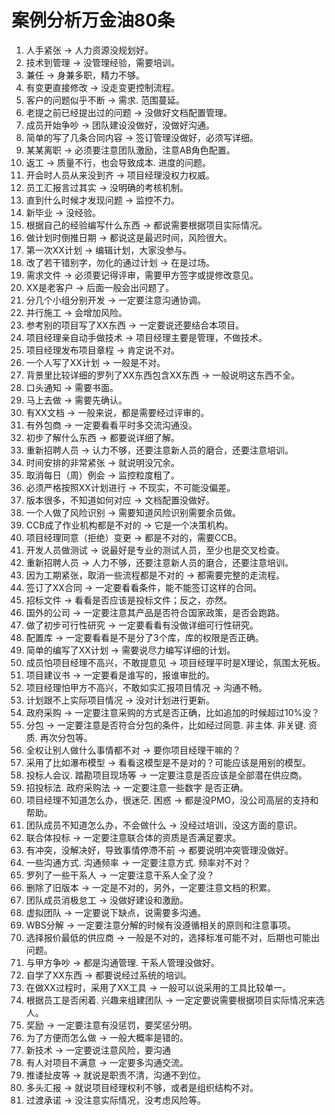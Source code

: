 # 案例分析万金油80条

1. 人手紧张 -> 人力资源没规划好。
2. 技术到管理 -> 没管理经验，需要培训。
3. 兼任 -> 身兼多职，精力不够。
4. 有变更直接修改 -> 没走变更控制流程。
5. 客户的问题似乎不断 -> 需求. 范围蔓延。
6. 老提之前已经提出过的问题 -> 没做好文档配置管理。
7. 成员开始争吵 -> 团队建设没做好，没做好沟通。
8. 简单的写了几条合同内容 -> 签订管理没做好，必须写详细。
9. 某某离职 -> 必须要注意团队激励，注意AB角色配置。
10. 返工 -> 质量不行，也会导致成本. 进度的问题。
11. 开会时人员从来没到齐 -> 项目经理没权力权威。
12. 员工汇报言过其实 -> 没明确的考核机制。
13. 直到什么时候才发现问题 -> 监控不力。
14. 新毕业 -> 没经验。
15. 根据自己的经验编写什么东西 -> 都说需要根据项目实际情况。
16. 做计划时倒推日期 -> 都说这是最迟时间，风险很大。
17. 第一次XX计划 -> 编辑计划，大家没参与。
18. 改了若干错别字，勿化的通过计划 -> 在是过场。
19. 需求文件 -> 必须要记得评审，需要甲方签字或提修改意见。
20. XX是老客户 -> 后面一般会出问题了。
21. 分几个小组分别开发 -> 一定要注意沟通协调。
22. 并行施工 -> 会增加风险。
23. 参考别的项目写了XX东西 -> 一定要说还要结合本项目。
24. 项目经理亲自动手做技术 -> 项目经理主要是管理，不做技术。
25. 项目经理发布项目章程 -> 肯定说不对。
26. 一个人写了XX计划 -> 一般是不对。
27. 背景里比较详细的罗列了XX东西包含XX东西 -> 一般说明这东西不全。
28. 口头通知 -> 需要书面。
29. 马上去做 -> 需要先确认。
30. 有XX文档 -> 一般来说，都是需要经过评审的。
31. 有外包商 -> 一定要看看平时多交流沟通没。
32. 初步了解什么东西 -> 都要说详细了解。
33. 重新招聘人员 -> 认力不够，还要注意新人员的磨合，还要注意培训。
34. 时间安排的非常紧张 -> 就说明没冗余。
35. 取消每日（周）例会 -> 监控粒度粗了。
36. 必须严格按照XX计划进行 -> 不现实，不可能没偏差。
37. 版本很多，不知道如何对应 -> 文档配置没做好。
38. 一个人做了风险识别 -> 需要知道风险识别需要余员做。
39. CCB成了作业机构都是不对的 -> 它是一个决策机构。
40. 项目经理同意（拒绝）变更 -> 都是不对的，需要CCB。
41. 开发人员做测试 -> 说最好是专业的测试人员，至少也是交叉检查。
42. 重新招聘人员 -> 人力不够，还要注意新人员的磨合，还要注意培训。
43. 因为工期紧张，取消一些流程都是不对的 -> 都需要完整的走流程。
44. 签订了XX合同 -> 一定要看看条件，能不能签订这样的合同。
45. 招标文件 -> 看看是否应该是投标文件；反之，亦然。
46. 国外的公司 -> 一定要注意其产品是否符合国家政策，是否会跑路。
47. 做了初步可行性研究 -> 一定要看看有没做详细可行性研究。
48. 配置库 -> 一定要看看是不是分了3个库，库的权限是否正确。
49. 简单的编写了XX计划 -> 需要说尽力编写详细的计划。
50. 成员怕项目经理不高兴，不敢提意见 -> 项目经理平时是X理论，氛围太死板。
51. 项目建议书 -> 一定要看是谁写的，报谁审批的。
52. 项目经理怕甲方不高兴，不敢如实汇报项目情况 -> 沟通不畅。
53. 计划跟不上实际项目情况 -> 没对计划进行更新。
54. 政府采购 -> 一定要注意采购的方式是否正确，比如追加的时候超过10%没？
55. 分包 -> 一定要注意是否符合分包的条件，比如经过同意. 非主体. 非关键. 资质. 再次分包等。
56. 全权让别人做什么事情都不对 -> 要你项目经理干嘛的？
57. 采用了比如瀑布模型 -> 看看这模型是不是对的？可能应该是用别的模型。
58. 投标人会议. 踏勘项目现场等 -> 一定要注意是否应该是全部潜在供应商。
59. 招投标法. 政府采购法 -> 一定要注意一些数字 是否正确。
60. 项目经理不知道怎么办，很迷茫. 困惑 -> 都是没PMO，没公司高层的支持和帮助。
61. 团队成员不知道怎么办，不会做什么 -> 没经过培训，没这方面的意识。
62. 联合体投标 -> 一定要注意联合体的资质是否满足要求。
63. 有冲突，没解决好，导致事情停滯不前 -> 都要说明冲突管理没做好。
64. 一些沟通方式. 沟通频率 -> 一定要注意方式.  频率对不对？
65. 罗列了一些干系人 -> 一定要注意干系人全了没？
66. 删除了旧版本 -> 一定是不对的，另外，一定要注意文档的积累。
67. 团队成员消极怠工 -> 没做好建设和激励。
68. 虚拟团队 -> 一定要说下缺点，说需要多沟通。
69. WBS分解 -> 一定要注意分解的时候有没遵循相关的原则和注意事项。
70. 选择报价最低的供应商 -> 一般是不对的，选择标准可能不对，后期也可能出问题。
71. 与甲方争吵 -> 都是沟通管理. 干系人管理没做好。
72. 自学了XX东西 -> 都要说经过系统的培训。
73. 在做XX过程时，采用了XX工具 -> 一般可以说采用的工具比较单一。
74. 根据员工是否闲着. 兴趣来组建团队 -> 一定定要说需要根据项目实际情况来选人。
75. 奖励 -> 一定要注意有没惩罚，要奖惩分明。
76. 为了方便而怎么做 -> 一般大概率是错的。
77. 新技术 -> 一定要说注意风险，要沟通
78. 有人对项目不满意 -> 一定要多沟通交流。
79. 推诿扯皮等 -> 就说是职责不清，沟通不到位。
80. 多头汇报 -> 就说项目经理权利不够，或者是组织结构不对。
81. 过渡承诺 -> 没注意实际情况，没考虑风险等。




